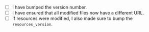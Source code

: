 <!-- If you are updating an existing package, please complete the checklist. Otherwise, feel free to remove this text. -->

- [ ] I have bumped the version number.
- [ ] I have ensured that all modified files now have a different URL.
- [ ] If resources were modified, I also made sure to bump the `resources_version`.
